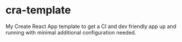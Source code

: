 # cra-template
My Create React App template to get a CI and dev friendly app up and running with minimal additional configuration needed.
